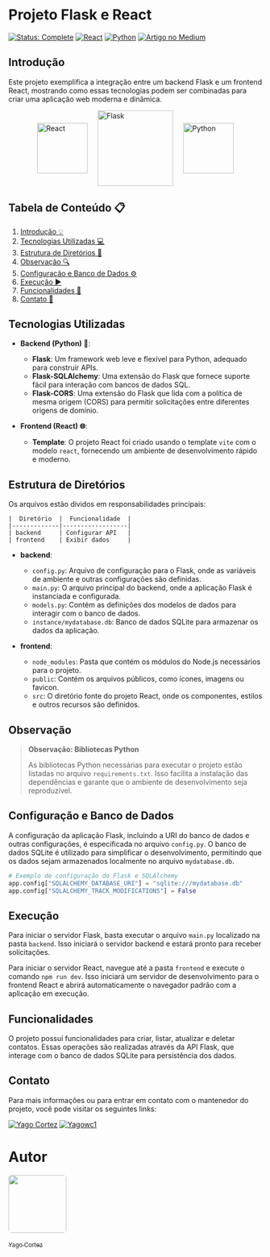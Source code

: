 # Projeto Flask e React
[![Status: Complete](https://img.shields.io/badge/Status-Complete-brightgreen.svg)](https://github.com/Yagowc1/Flask-e-React)
[![React](https://img.shields.io/badge/-React-61DAFB?logo=react&logoColor=white&style=flat-square)](https://reactjs.org/)
[![Python](https://img.shields.io/badge/-Python-3776AB?logo=python&logoColor=white&style=flat-square)](https://www.python.org/)
[![Artigo no Medium](https://img.shields.io/badge/-Artigo%20no%20Medium-12100E?logo=medium&logoColor=white&style=flat-square)](https://medium.com/) 

## Introdução

Este projeto exemplifica a integração entre um backend Flask e um frontend React, mostrando como essas tecnologias podem ser combinadas para criar uma aplicação web moderna e dinâmica.

<div style="display: flex; align-items: center; justify-content: center;">
  <img src="https://upload.wikimedia.org/wikipedia/commons/a/a7/React-icon.svg" alt="React" width="100" style="margin-right: 20px;"/>
  <img src="https://upload.wikimedia.org/wikipedia/commons/3/3c/Flask_logo.svg" alt="Flask" width="150" style="margin-right: 20px;"/>
  <img src="https://upload.wikimedia.org/wikipedia/commons/c/c3/Python-logo-notext.svg" alt="Python" width="100"/>
</div>

## Tabela de Conteúdo 📋

1. [Introdução 💡](#introdução)
2. [Tecnologias Utilizadas 💻](#tecnologias-utilizadas)
3. [Estrutura de Diretórios 📁](#estrutura-de-diretórios)
4. [Observação 🔍](#observação)
5. [Configuração e Banco de Dados ⚙️](#configuração-e-banco-de-dados)
6. [Execução ▶️](#execução)
7. [Funcionalidades 🚀](#funcionalidades)
8. [Contato 📧](#contato)


## Tecnologias Utilizadas 

- **Backend (Python) 🐍**:
  - **Flask**: Um framework web leve e flexível para Python, adequado para construir APIs.
  - **Flask-SQLAlchemy**: Uma extensão do Flask que fornece suporte fácil para interação com bancos de dados SQL.
  - **Flask-CORS**: Uma extensão do Flask que lida com a política de mesma origem (CORS) para permitir solicitações entre diferentes origens de domínio.

- **Frontend (React) 🌐**:
  - **Template**: O projeto React foi criado usando o template `vite` com o modelo `react`, fornecendo um ambiente de desenvolvimento rápido e moderno.

## Estrutura de Diretórios

Os arquivos estão dividos em responsabilidades principais:

    |  Diretório  |  Funcionalidade  |
    |-------------|------------------|
    | backend     | Configurar API   |
    | frontend    | Exibir dados     |

- **backend**:
  - `config.py`: Arquivo de configuração para o Flask, onde as variáveis de ambiente e outras configurações são definidas.
  - `main.py`: O arquivo principal do backend, onde a aplicação Flask é instanciada e configurada.
  - `models.py`: Contém as definições dos modelos de dados para interagir com o banco de dados.
  - `instance/mydatabase.db`: Banco de dados SQLite para armazenar os dados da aplicação.

- **frontend**:
  - `node_modules`: Pasta que contém os módulos do Node.js necessários para o projeto.
  - `public`: Contém os arquivos públicos, como ícones, imagens ou favicon.
  - `src`: O diretório fonte do projeto React, onde os componentes, estilos e outros recursos são definidos.

## Observação <a name="observação"></a>

> **Observação: Bibliotecas Python**
>
> As bibliotecas Python necessárias para executar o projeto estão listadas no arquivo `requirements.txt`. Isso facilita a instalação das dependências e garante que o ambiente de desenvolvimento seja reproduzível.

## Configuração e Banco de Dados

A configuração da aplicação Flask, incluindo a URI do banco de dados e outras configurações, é especificada no arquivo `config.py`. O banco de dados SQLite é utilizado para simplificar o desenvolvimento, permitindo que os dados sejam armazenados localmente no arquivo `mydatabase.db`.

```python
# Exemplo de configuração do Flask e SQLAlchemy
app.config["SQLALCHEMY_DATABASE_URI"] = "sqlite:///mydatabase.db"
app.config["SQLALCHEMY_TRACK_MODIFICATIONS"] = False
```

## Execução

Para iniciar o servidor Flask, basta executar o arquivo `main.py` localizado na pasta `backend`. Isso iniciará o servidor backend e estará pronto para receber solicitações.

Para iniciar o servidor React, navegue até a pasta `frontend` e execute o comando `npm run dev`. Isso iniciará um servidor de desenvolvimento para o frontend React e abrirá automaticamente o navegador padrão com a aplicação em execução.

## Funcionalidades

O projeto possui funcionalidades para criar, listar, atualizar e deletar contatos. Essas operações são realizadas através da API Flask, que interage com o banco de dados SQLite para persistência dos dados.

## Contato

Para mais informações ou para entrar em contato com o mantenedor do projeto, você pode visitar os seguintes links:

[![Yago Cortez](https://img.shields.io/badge/LinkedIn-Yago_Cortez-blue?style=flat-square&logo=linkedin)](https://www.linkedin.com/in/yago-cortez-9211512a7/)
[![Yagowc1](https://img.shields.io/badge/GitHub-Yagowc1-black?style=flat-square&logo=github)](https://github.com/Yagowc1)

# Autor

<div style="border-radius: 5%; overflow: hidden; width: 115px; height: 115px;">
  <img loading="lazy" src="https://avatars.githubusercontent.com/u/143226127?v=4" width="115px">
</div>
<br>
<a href="https://github.com/Yagowc1"><sub>Yago Cortez</sub></a>
